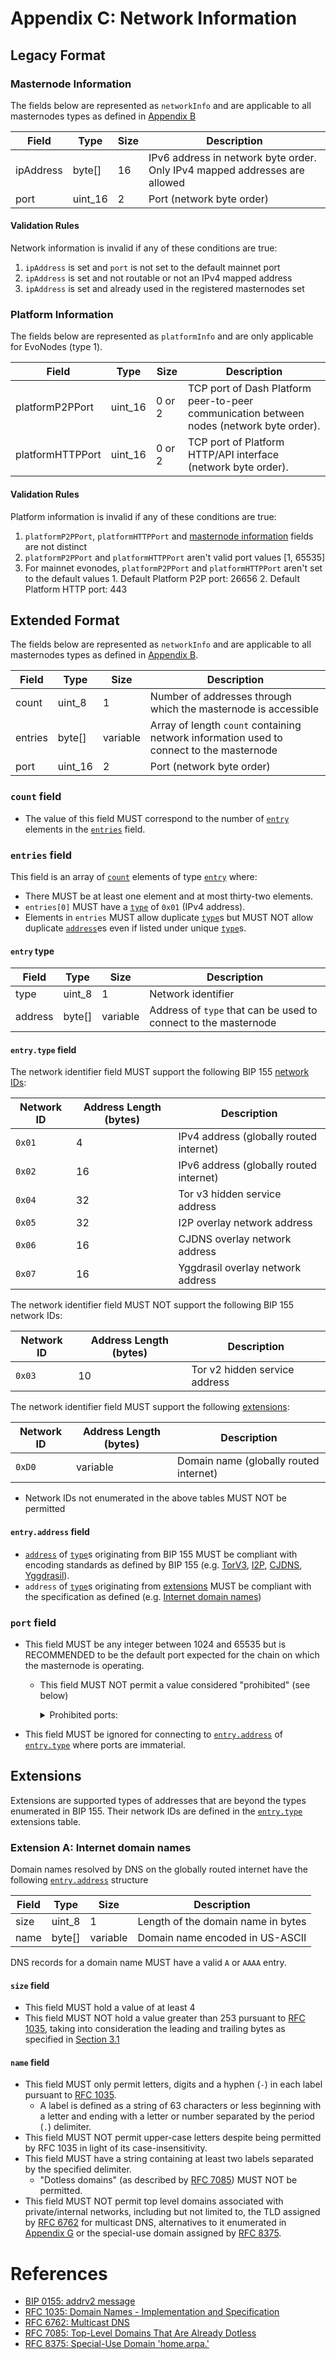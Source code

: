 # Appendix C: Network Information

## Legacy Format

### Masternode Information

The fields below are represented as `networkInfo` and are applicable to all masternodes types as defined in
[Appendix B](masternode-types.md)

| Field     | Type    | Size | Description                                                                |
| --------- | ------- | ---- | -------------------------------------------------------------------------- |
| ipAddress | byte[]  | 16   | IPv6 address in network byte order. Only IPv4 mapped addresses are allowed |
| port      | uint_16 | 2    | Port (network byte order)                                                  |

#### <a name="mninfo_rules">Validation Rules</a>

Network information is invalid if any of these conditions are true:

  1. `ipAddress` is set and `port` is not set to the default mainnet port
  2. `ipAddress` is set and not routable or not an IPv4 mapped address
  3. `ipAddress` is set and already used in the registered masternodes set

### Platform Information

The fields below are represented as `platformInfo` and are only applicable for EvoNodes (type 1).

| Field            | Type    | Size   | Description                                                                              |
| ---------------- | ------- | ------ | ---------------------------------------------------------------------------------------- |
| platformP2PPort  | uint_16 | 0 or 2 | TCP port of Dash Platform peer-to-peer communication between nodes (network byte order). |
| platformHTTPPort | uint_16 | 0 or 2 | TCP port of Platform HTTP/API interface (network byte order).                            |

#### <a name="plinfo_rules">Validation Rules</a>

Platform information is invalid if any of these conditions are true:

  1. `platformP2PPort`, `platformHTTPPort` and [masternode information](#masternode-information) fields are not distinct
  2. `platformP2PPort` and `platformHTTPPort` aren't valid port values [1, 65535]
  3. For mainnet evonodes, `platformP2PPort` and `platformHTTPPort` aren't set to the default values
    1. Default Platform P2P port: 26656
    2. Default Platform HTTP port: 443

## Extended Format

The fields below are represented as `networkInfo` and are applicable to all masternodes types as defined in
[Appendix B](masternode-types.md).

| Field   | Type    | Size     | Description                                                                              |
| ------- | ------- | -------- | ---------------------------------------------------------------------------------------- |
| count   | uint_8  | 1        | Number of addresses through which the masternode is accessible                           |
| entries | byte[]  | variable | Array of length `count` containing network information used to connect to the masternode |
| port    | uint_16 | 2        | Port (network byte order)                                                                |

### `count` field

* The value of this field MUST correspond to the number of [`entry`](#entry-type) elements in the
  [`entries`](#entries-field) field.

### `entries` field

This field is an array of [`count`](#count-field) elements of type [`entry`](#entry-type) where:

* There MUST be at least one element and at most thirty-two elements.
* `entries[0]` MUST have a [`type`](#entrytype-field) of `0x01` (IPv4 address).
* Elements in `entries` MUST allow duplicate [`type`](#entrytype-field)s but MUST NOT allow duplicate
  [`address`](#entryaddress-field)es even if listed under unique [`type`](#entrytype-field)s.

#### `entry` type

| Field   | Type   | Size     | Description                                                     |
| ------- | ------ | -------- | --------------------------------------------------------------- |
| type    | uint_8 | 1        | Network identifier                                              |
| address | byte[] | variable | Address of `type` that can be used to connect to the masternode |

#### `entry.type` field

The network identifier field MUST support the following BIP 155 [network IDs](https://github.com/bitcoin/bips/blob/17c04f9fa1ecae173d6864b65717e13dfc1880af/bip-0155.mediawiki#specification):

| Network ID | Address Length (bytes) | Description                             |
| ---------- | ---------------------- | --------------------------------------- |
| `0x01`     | 4                      | IPv4 address (globally routed internet) |
| `0x02`     | 16                     | IPv6 address (globally routed internet) |
| `0x04`     | 32                     | Tor v3 hidden service address           |
| `0x05`     | 32                     | I2P overlay network address             |
| `0x06`     | 16                     | CJDNS overlay network address           |
| `0x07`     | 16                     | Yggdrasil overlay network address       |

The network identifier field MUST NOT support the following BIP 155 network IDs:

| Network ID | Address Length (bytes) | Description                   |
| ---------- | ---------------------- | ----------------------------- |
| `0x03`     | 10                     | Tor v2 hidden service address |

The network identifier field MUST support the following [extensions](#extensions):

| Network ID | Address Length (bytes) | Description                            |
| ---------- | ---------------------- | -------------------------------------- |
| `0xD0`     | variable               | Domain name (globally routed internet) |

* Network IDs not enumerated in the above tables MUST NOT be permitted

#### `entry.address` field

* [`address`](#entryaddress-field) of [`type`](#entrytype-field)s originating from BIP 155 MUST be compliant with
  encoding standards as defined by BIP 155 (e.g.
  [TorV3](https://github.com/bitcoin/bips/blob/17c04f9fa1ecae173d6864b65717e13dfc1880af/bip-0155.mediawiki#appendix-b-tor-v3-address-encoding),
  [I2P](https://github.com/bitcoin/bips/blob/17c04f9fa1ecae173d6864b65717e13dfc1880af/bip-0155.mediawiki#appendix-c-i2p-address-encoding),
  [CJDNS](https://github.com/bitcoin/bips/blob/17c04f9fa1ecae173d6864b65717e13dfc1880af/bip-0155.mediawiki#appendix-d-cjdns-address-encoding),
  [Yggdrasil](https://github.com/bitcoin/bips/blob/17c04f9fa1ecae173d6864b65717e13dfc1880af/bip-0155.mediawiki#appendix-e-yggdrasil-address-encoding)).
* `address` of [`type`](#entrytype-field)s originating from [extensions](#extensions) MUST be compliant with the
  specification as defined (e.g. [Internet domain names](#extension-a-internet-domain-names))

### `port` field

* This field MUST be any integer between 1024 and 65535 but is RECOMMENDED to be the default port expected
  for the chain on which the masternode is operating.
  * This field MUST NOT permit a value considered "prohibited" (see below)

    <details>

    <summary>Prohibited ports:</summary>

    | Port Number | Description                           |
    | ----------- | ------------------------------------- |
    | 1719        | H.323 registration                    |
    | 1720        | H.323 call signaling                  |
    | 1723        | Point-to-Point Tunneling Protocol     |
    | 2049        | Network File System                   |
    | 3659        | Apple SASL                            |
    | 4045        | NFS lock daemon                       |
    | 5060        | Session Initiation Protocol (SIP)     |
    | 5061        | SIP over TLS                          |
    | 6000        | X11                                   |
    | 6566        | Scanner Access Now Easy (SANE) daemon |
    | 6660–6664   | Internet Relay Chat (Unofficial)      |
    | 6665-6669   | IRC (Official)                        |
    | 6679        | IRC over TLS (Unofficial)             |
    | 6697        | IRC over TLS (Official)               |
    | 8332        | Bitcoin JSON-RPC server               |
    | 8333        | Bitcoin P2P                           |
    | 10080       | Amanda                                |
    | 18332       | Bitcoin JSON-RPC server (Testnet)     |
    | 18333       | Bitcoin P2P (Testnet)                 |

    </details>

* This field MUST be ignored for connecting to [`entry.address`](#entryaddress-field) of [`entry.type`](#entrytype-field)
  where ports are immaterial.

## Extensions

Extensions are supported types of addresses that are beyond the types enumerated in BIP 155. Their network IDs are defined
in the [`entry.type`](#entrytype-field) extensions table.

### Extension A: Internet domain names

Domain names resolved by DNS on the globally routed internet have the following [`entry.address`](#entryaddress-field) structure

| Field   | Type   | Size     | Description                                                     |
| ------- | ------ | -------- | --------------------------------------------------------------- |
| size    | uint_8 | 1        | Length of the domain name in bytes                              |
| name    | byte[] | variable | Domain name encoded in US-ASCII                                 |

DNS records for a domain name MUST have a valid `A` or `AAAA` entry.

#### `size` field

* This field MUST hold a value of at least 4
* This field MUST NOT hold a value greater than 253 pursuant to [RFC 1035](https://datatracker.ietf.org/doc/html/rfc1035#section-2.3.4),
  taking into consideration the leading and trailing bytes as specified in [Section 3.1](https://datatracker.ietf.org/doc/html/rfc1035#section-3.1)

#### `name` field

* This field MUST only permit letters, digits and a hyphen (`-`) in each label pursuant to
  [RFC 1035](https://datatracker.ietf.org/doc/html/rfc1035#section-2.3.1).
  * A label is defined as a string of 63 characters or less beginning with a letter and ending with a letter or number
    separated by the period (`.`) delimiter.
* This field MUST NOT permit upper-case letters despite being permitted by RFC 1035 in light of its case-insensitivity.
* This field MUST have a string containing at least two labels separated by the specified delimiter.
  * "Dotless domains" (as described by [RFC 7085](https://datatracker.ietf.org/doc/html/rfc7085#section-2)) MUST NOT be
    permitted.
* This field MUST NOT permit top level domains associated with private/internal networks, including but not limited to,
  the TLD assigned by [RFC 6762](https://datatracker.ietf.org/doc/html/rfc6762#section-3) for multicast DNS, alternatives
  to it enumerated in [Appendix G](https://datatracker.ietf.org/doc/html/rfc6762#appendix-G) or the special-use domain
  assigned by [RFC 8375](https://datatracker.ietf.org/doc/html/rfc8375).

# References

* [BIP 0155: addrv2 message](https://github.com/bitcoin/bips/blob/17c04f9fa1ecae173d6864b65717e13dfc1880af/bip-0155.mediawiki)
* [RFC 1035: Domain Names - Implementation and Specification](https://datatracker.ietf.org/doc/html/rfc1035)
* [RFC 6762: Multicast DNS](https://datatracker.ietf.org/doc/html/rfc6762)
* [RFC 7085: Top-Level Domains That Are Already Dotless](https://datatracker.ietf.org/doc/html/rfc7085)
* [RFC 8375: Special-Use Domain 'home.arpa.'](https://datatracker.ietf.org/doc/html/rfc8375)
